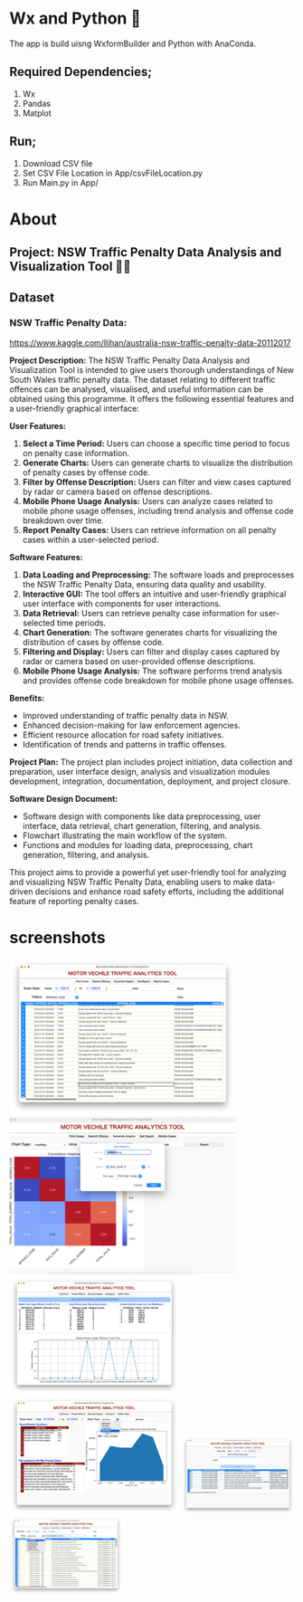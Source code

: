 # Wx and Python 🐍
The app is build uisng WxformBuilder and Python with AnaConda. 

## Required Dependencies;
1. Wx
2. Pandas
3. Matplot

## Run;
1. Download CSV file
2. Set CSV File Location in App/csvFileLocation.py
3. Run Main.py in App/


# About
## **Project:** NSW Traffic Penalty Data Analysis and Visualization Tool 👮🏻
## Dataset 
### NSW Traffic Penalty Data: 
https://www.kaggle.com/llihan/australia-nsw-traffic-penalty-data-20112017

**Project Description:** 
The NSW Traffic Penalty Data Analysis and Visualization Tool is intended to give users thorough understandings of New South Wales traffic penalty data. The dataset relating to different traffic offences can be analysed, visualised, and useful information can be obtained using this programme. It offers the following essential features and a user-friendly graphical interface:

**User Features:**
1. **Select a Time Period:** Users can choose a specific time period to focus on penalty case information.
2. **Generate Charts:** Users can generate charts to visualize the distribution of penalty cases by offense code.
3. **Filter by Offense Description:** Users can filter and view cases captured by radar or camera based on offense descriptions.
4. **Mobile Phone Usage Analysis:** Users can analyze cases related to mobile phone usage offenses, including trend analysis and offense code breakdown over time.
5. **Report Penalty Cases:** Users can retrieve information on all penalty cases within a user-selected period.

**Software Features:**
1. **Data Loading and Preprocessing:** The software loads and preprocesses the NSW Traffic Penalty Data, ensuring data quality and usability.
2. **Interactive GUI:** The tool offers an intuitive and user-friendly graphical user interface with components for user interactions.
3. **Data Retrieval:** Users can retrieve penalty case information for user-selected time periods.
4. **Chart Generation:** The software generates charts for visualizing the distribution of cases by offense code.
5. **Filtering and Display:** Users can filter and display cases captured by radar or camera based on user-provided offense descriptions.
6. **Mobile Phone Usage Analysis:** The software performs trend analysis and provides offense code breakdown for mobile phone usage offenses.

**Benefits:**
- Improved understanding of traffic penalty data in NSW.
- Enhanced decision-making for law enforcement agencies.
- Efficient resource allocation for road safety initiatives.
- Identification of trends and patterns in traffic offenses.

**Project Plan:** The project plan includes project initiation, data collection and preparation, user interface design, analysis and visualization modules development, integration, documentation, deployment, and project closure.

**Software Design Document:**
- Software design with components like data preprocessing, user interface, data retrieval, chart generation, filtering, and analysis.
- Flowchart illustrating the main workflow of the system.
- Functions and modules for loading data, preprocessing, chart generation, filtering, and analysis.

This project aims to provide a powerful yet user-friendly tool for analyzing and visualizing NSW Traffic Penalty Data, enabling users to make data-driven decisions and enhance road safety efforts, including the additional feature of reporting penalty cases.

# screenshots 
<div align="left">
    <img src="/screenshots/img2.png" width="400px"</img>
    <img src="/screenshots/img3.png" width="400px"</img>
    <img src="/screenshots/img4.png" width="300px"</img>
    <img src="/screenshots/img5.png" width="300px"</img>
    <img src="/screenshots/img6.png" width="200px"</img>
    <img src="/screenshots/img7.png" width="200px"</img>
</div>
